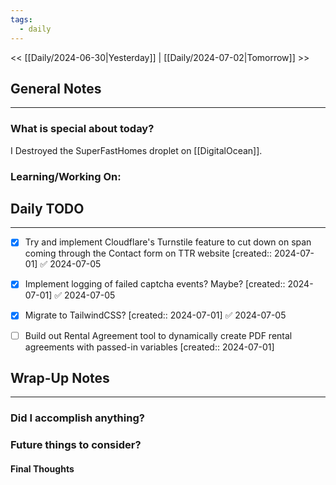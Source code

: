 ```yaml
---
tags:
  - daily
---
```

<< [[Daily/2024-06-30|Yesterday]] |  [[Daily/2024-07-02|Tomorrow]] >>

## General Notes
---
### What is special about today?
I Destroyed the SuperFastHomes droplet on [[DigitalOcean]].

### Learning/Working On:



## Daily TODO
---
- [x] Try and implement Cloudflare's Turnstile feature to cut down on span coming through the Contact form on TTR website  [created:: 2024-07-01] ✅ 2024-07-05
- [x] Implement logging of failed captcha events?  Maybe?  [created:: 2024-07-01] ✅ 2024-07-05
- [x] Migrate to TailwindCSS?  [created:: 2024-07-01] ✅ 2024-07-05
- [ ] Build out Rental Agreement tool to dynamically create PDF rental agreements with passed-in variables  [created:: 2024-07-01]


## Wrap-Up Notes
---
### Did I accomplish anything?
### Future things to consider?
#### Final Thoughts

